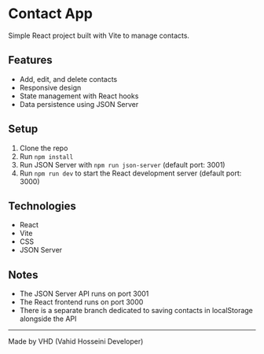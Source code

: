 # Contact App

Simple React project built with Vite to manage contacts.

## Features

- Add, edit, and delete contacts
- Responsive design
- State management with React hooks
- Data persistence using JSON Server

## Setup

1. Clone the repo
2. Run `npm install`
3. Run JSON Server with `npm run json-server` (default port: 3001)
4. Run `npm run dev` to start the React development server (default port: 3000)

## Technologies

- React
- Vite
- CSS
- JSON Server

## Notes

- The JSON Server API runs on port 3001
- The React frontend runs on port 3000
- There is a separate branch dedicated to saving contacts in localStorage alongside the API

---

Made by VHD (Vahid Hosseini Developer)
